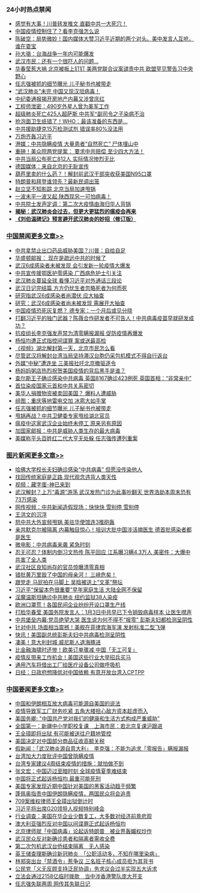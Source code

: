 <div class="catlist">
<h3>24小时热点禁闻</h3>
<ul>
<li><a href="https://github.com/fqnews/bnews/blob/master/cnnews/20200325/1299939.md">感觉有大事！川普转发推文 直戳中共一大死穴！</a></li>
<li><a href="https://github.com/fqnews/bnews/blob/master/cbnews/20200325/1299962.md">中国疫情控制住了？看李克强怎么说</a></li>
<li><a href="https://github.com/fqnews/bnews/blob/master/cbnews/20200325/1299808.md">陈破空：局势微妙！国内媒体大赞习近平近期的两个对头。美中发言人互呛，谁在耍宝 </a></li>
<li><a href="https://github.com/fqnews/bnews/blob/master/ssgc/20200325/1299878.md">孙大骆：台海战争一年内可能爆发</a></li>
<li><a href="https://github.com/fqnews/bnews/blob/master/cbnews/20200325/1300031.md">武汉市民：还有一个很吓人的问题...</a></li>
<li><a href="https://github.com/fqnews/bnews/blob/master/cbnews/20200325/1300093.md">华春莹惹大祸 北京被板上钉钉 美两党联合议案谴责中共 欧盟罕见警告习中央野心</a></li>
<li><a href="https://github.com/fqnews/bnews/blob/master/cbnews/20200325/1300208.md">任志强被抓的细节曝光 儿子秘书也被带走</a></li>
<li><a href="https://github.com/fqnews/bnews/blob/master/cbnews/20200325/1299996.md">“武汉肺炎”未完 中国又现汉坦病毒！</a></li>
<li><a href="https://github.com/fqnews/bnews/blob/master/cbnews/20200325/1300000.md">中纪委通报揭开房地产内幕又涉曾庆红</a></li>
<li><a href="https://github.com/fqnews/bnews/blob/master/cnnews/20200325/1299934.md">工程师泄密：490岁外星人曾为美军工作</a></li>
<li><a href="https://github.com/fqnews/bnews/blob/master/cbnews/20200325/1300154.md">超级肺炎死亡425人超萨斯 中共军^副司令之子染病不治</a></li>
<li><a href="https://github.com/fqnews/bnews/blob/master/funmedia/20200325/1299765.md">抢泡面卫生纸错了！WHO：最该准备的东西是…</a></li>
<li><a href="https://github.com/fqnews/bnews/blob/master/cbnews/20200325/1299999.md">中共援助捷克15万检测试剂 错误率80%没法用</a></li>
<li><a href="https://github.com/fqnews/bnews/blob/master/ssgc/20200325/1300254.md">万炮齐轰习近平</a></li>
<li><a href="https://github.com/fqnews/bnews/blob/master/cbnews/20200325/1300134.md">港媒：中共隐瞒疫情 大量患者“自然死亡” 尸体埋山中</a></li>
<li><a href="https://github.com/fqnews/bnews/blob/master/cnnews/20200325/1300088.md">重磅！美众院两党提案： 要求中共赔偿 至少四大方法！</a></li>
<li><a href="https://github.com/fqnews/bnews/blob/master/cbnews/20200325/1300155.md">中共当局公布死亡812人 实际情况惨烈无比</a></li>
<li><a href="https://github.com/fqnews/bnews/blob/master/cbnews/20200325/1300033.md">德国媒体：来自北京的无耻宣传</a></li>
<li><a href="https://github.com/fqnews/bnews/blob/master/cbnews/20200325/1300117.md">葫芦里卖的什么药？！解封前武汉干部突收获美国N95口罩</a></li>
<li><a href="https://github.com/fqnews/bnews/blob/master/worldnews/usa/20200325/1299955.md">特朗普和拜登谁领先？最新民调出笼</a></li>
<li><a href="https://github.com/fqnews/bnews/blob/master/worldnews/usa/20200325/1300106.md">赵立坚不知影踪 北京当局加速甩锅</a></li>
<li><a href="https://github.com/fqnews/bnews/blob/master/comments/20200325/1299869.md">一波未平一波又起 陕西现另一可怕病毒！</a></li>
<li><a href="https://github.com/fqnews/bnews/blob/master/cbnews/20200325/1300045.md">中共院士发声定调：第二次大疫情由海归华人背锅</a></li>
<li><b><a href="https://github.com/fqnews/bnews/blob/master/comments/20200211/1275071.md" target="_blank">揭秘：武汉肺炎会过去，但更大更猛烈的瘟疫会再来</a></b></li>
<li><b><a href="https://github.com/fqnews/bnews/blob/master/comments/20200207/1272816.md" target="_blank">《刘伯温碑记》预言避开武汉肺炎的妙招（修订版）</a></b></li>
</ul>
</div>

<div class="catlist">
<h3><a href="https://github.com/fqnews/bnews/blob/master/cbnews/" target="_blank">中国禁闻</a><span><a href="https://github.com/fqnews/bnews/blob/master/cbnews/" target="_blank" rel="nofollow">更多文章>></a></span></h3>
<ul>
<li><a href="https://github.com/fqnews/bnews/blob/master/cbnews/20200326/1300484.md" target="_blank">中共拿禁止出口药品威胁美国？川普：自给自足</a></li>
<li><a href="https://github.com/fqnews/bnews/blob/master/cbnews/20200326/1300483.md" target="_blank">华盛顿邮报： 现在是疏远中共的时候了</a></li>
<li><a href="https://github.com/fqnews/bnews/blob/master/cbnews/20200326/1300482.md" target="_blank">武汉6成感染者未被发现 会引发新一轮疫情大爆发</a></li>
<li><a href="https://github.com/fqnews/bnews/blob/master/cbnews/20200326/1300455.md" target="_blank">中共宣传援鄂医护零感染 广西病危护士引关注</a></li>
<li><a href="https://github.com/fqnews/bnews/blob/master/cbnews/20200326/1300408.md" target="_blank">武汉肺炎蔓延全球 看懂习近平对外通话三段论</a></li>
<li><a href="https://github.com/fqnews/bnews/blob/master/cbnews/20200325/1300391.md" target="_blank">武汉日记完结篇 方方仍忧生者忽略死者为何而死</a></li>
<li><a href="https://github.com/fqnews/bnews/blob/master/cbnews/20200325/1300390.md" target="_blank">研究指武汉6成感染者尚潜伏 应大抽查</a></li>
<li><a href="https://github.com/fqnews/bnews/blob/master/cbnews/20200325/1300384.md" target="_blank">研究：武汉6成感染者尚未被发现 需展开大抽查</a></li>
<li><a href="https://github.com/fqnews/bnews/blob/master/cbnews/20200325/1300383.md" target="_blank">中国疫情恐死灰复燃？ 德专家：一个月后或见分晓</a></li>
<li><a href="https://github.com/fqnews/bnews/blob/master/cbnews/20200325/1300340.md" target="_blank">打翻习近平的独门武器？陈薇合作研发者不可告人！中共病毒疫苗早就研发成功？</a></li>
<li><a href="https://github.com/fqnews/bnews/blob/master/cbnews/20200325/1300338.md" target="_blank">抗疫组长李克强发声禁为清零瞒报漏报 促防疫情再爆发</a></li>
<li><a href="https://github.com/fqnews/bnews/blob/master/cbnews/20200325/1300337.md" target="_blank">杨恒均遭正式指控间谍罪 案或送最高检</a></li>
<li><a href="https://github.com/fqnews/bnews/blob/master/cbnews/20200325/1300336.md" target="_blank">《视频》湖北解封第一天，北京市民怎么看</a></li>
<li><a href="https://github.com/fqnews/bnews/blob/master/cbnews/20200325/1300335.md" target="_blank">尽管武汉将解封台湾当局坚持滞汉台胞仍采包机模式不得自行返台</a></li>
<li><a href="https://github.com/fqnews/bnews/blob/master/cbnews/20200325/1300253.md" target="_blank">外媒“中秘”遭连坐 三美报社吁北京撤驱逐令</a></li>
<li><a href="https://github.com/fqnews/bnews/blob/master/cbnews/20200325/1300217.md" target="_blank">杨妈妈粥店热烈祝贺美国疫情的背后黑手是谁？</a></li>
<li><a href="https://github.com/fqnews/bnews/blob/master/cbnews/20200325/1300212.md" target="_blank">查尔斯王子确诊感染中共病毒 英国8167确诊423例死 英国首相：“非常亲中”</a></li>
<li><a href="https://github.com/fqnews/bnews/blob/master/cbnews/20200325/1300211.md" target="_blank">首位染疫国家元首和中共关系密切</a></li>
<li><a href="https://github.com/fqnews/bnews/blob/master/cbnews/20200325/1300210.md" target="_blank">美华人捐赠物资被卖回美国？ 爆料人遭威胁</a></li>
<li><a href="https://github.com/fqnews/bnews/blob/master/cbnews/20200325/1300209.md" target="_blank">组图：重庆等地雷电交加 冰雹大如手掌</a></li>
<li><a href="https://github.com/fqnews/bnews/blob/master/cbnews/20200325/1300208.md" target="_blank">任志强被抓的细节曝光 儿子秘书也被带走</a></li>
<li><a href="https://github.com/fqnews/bnews/blob/master/cbnews/20200325/1300207.md" target="_blank">甩锅再战？中共卫健委专家甩给湖北官员</a></li>
<li><a href="https://github.com/fqnews/bnews/blob/master/cbnews/20200325/1300206.md" target="_blank">瘟疫中这家武汉企业始终未停工 原来另有原因</a></li>
<li><a href="https://github.com/fqnews/bnews/blob/master/cbnews/20200325/1300200.md" target="_blank">加国家邮报：中共是威胁人类生存的最大病毒</a></li>
<li><a href="https://github.com/fqnews/bnews/blob/master/cbnews/20200325/1300205.md" target="_blank">美媒称平头百姓红二代大亨无处躲 任志强传遭列重案</a></li>

</ul>
</div>
<div class="catlist">
<h3><a href="https://github.com/fqnews/bnews/blob/master/topimagenews/" target="_blank">图片新闻</a><span><a href="https://github.com/fqnews/bnews/blob/master/topimagenews/" target="_blank" rel="nofollow">更多文章>></a></span></h3>
<ul>
<li><a href="https://github.com/fqnews/bnews/blob/master/comments/20200325/1300161.md" target="_blank">哈佛大学校长夫妇确诊感染“中共病毒” 但愿没传染他人</a></li>
<li><a href="https://github.com/fqnews/bnews/blob/master/comments/20200325/1300159.md" target="_blank">找回传统家庭是正路  现代观念违背人类天性</a></li>
<li><a href="https://github.com/fqnews/bnews/blob/master/comments/20200325/1299854.md" target="_blank">视频：藏字蛋-神已来到</a></li>
<li><a href="https://github.com/fqnews/bnews/blob/master/topimagenews/20200324/1299418.md" target="_blank">武汉解封？上万“毒源”游荡 武汉发热门诊为此事吵翻天 世界浩劫本周末恐有73万感染</a></li>
<li><a href="https://github.com/fqnews/bnews/blob/master/topimagenews/20200324/1299417.md" target="_blank">网传视频：中共新闻造假现场：快快快 雪别停 雪别停</a></li>
<li><a href="https://github.com/fqnews/bnews/blob/master/topimagenews/20200324/1299393.md" target="_blank">王洪文的沉浮</a></li>
<li><a href="https://github.com/fqnews/bnews/blob/master/topimagenews/20200324/1299011.md" target="_blank">怒中共大外宣频甩锅 美驻华使馆连3推砲轰</a></li>
<li><a href="https://github.com/fqnews/bnews/blob/master/topimagenews/20200323/1298960.md" target="_blank">亲共默克尔被隔离 内幕触目惊心！培训大批中国涉活摘医生 德首批感染者都是医生</a></li>
<li><a href="https://github.com/fqnews/bnews/blob/master/comments/20200323/1298854.md" target="_blank">微电影：中共病毒来袭 紧急时刻</a></li>
<li><a href="https://github.com/fqnews/bnews/blob/master/topimagenews/20200323/1298806.md" target="_blank">忍无可忍？体制内倒习文热传 陈平回应 江系曝习瞒4.3万人 美密件：大爆中共害了全人类</a></li>
<li><a href="https://github.com/fqnews/bnews/blob/master/topimagenews/20200323/1298798.md" target="_blank">武汉社区良知尚存的官员惊曝清零真相</a></li>
<li><a href="https://github.com/fqnews/bnews/blob/master/topimagenews/20200323/1298774.md" target="_blank">错批黄万里毁了中国的母亲河！ 三峡危矣！</a></li>
<li><a href="https://github.com/fqnews/bnews/blob/master/topimagenews/20200323/1298757.md" target="_blank">跟党走 马屁拍在马脚上 吴晗被送上“文革”祭坛</a></li>
<li><a href="https://github.com/fqnews/bnews/blob/master/topimagenews/20200323/1298686.md" target="_blank">习近平“保留本色很重要”早年家庭生活 大陆全网不保留</a></li>
<li><a href="https://github.com/fqnews/bnews/blob/master/topimagenews/20200323/1298657.md" target="_blank">淫魔温斯坦确诊中共肺炎 纽约监狱38人染疫</a></li>
<li><a href="https://github.com/fqnews/bnews/blob/master/topimagenews/20200322/1298400.md" target="_blank">欧洲口罩荒！各国民间企业纷纷开设口罩生产线</a></li>
<li><a href="https://github.com/fqnews/bnews/blob/master/topimagenews/20200322/1298376.md" target="_blank">打脸华春莹 美国务院发言人：1月3日中共早已下令销毁病毒样本 让医生噤声</a></li>
<li><a href="https://github.com/fqnews/bnews/blob/master/topimagenews/20200322/1298247.md" target="_blank">中共堡垒内幕:党员绝望大哭 医生说为何不得不“报零” 彭斯夫妇都检测呈阴性</a></li>
<li><a href="https://github.com/fqnews/bnews/blob/master/topimagenews/20200322/1298236.md" target="_blank">针对中共 场面相当震撼！美舰在菲律宾海军演 发射标准二型飞弹</a></li>
<li><a href="https://github.com/fqnews/bnews/blob/master/topimagenews/20200322/1298145.md" target="_blank">快讯！美国副总统彭斯夫妇中共病毒检测呈阴性</a></li>
<li><a href="https://github.com/fqnews/bnews/blob/master/topimagenews/20200322/1298052.md" target="_blank">凄美！意大利封城 威尼斯人退海豚进</a></li>
<li><a href="https://github.com/fqnews/bnews/blob/master/topimagenews/20200322/1298011.md" target="_blank">比金融海啸时还惨！欧美订单骤减 中国「无工可复」</a></li>
<li><a href="https://github.com/fqnews/bnews/blob/master/topimagenews/20200322/1297908.md" target="_blank">疫情反带来工作机会！美国这些行业大举招兵买马</a></li>
<li><a href="https://github.com/fqnews/bnews/blob/master/topimagenews/20200321/1297882.md" target="_blank">通用汽车将借出工厂给医疗设备公司做呼吸机</a></li>
<li><a href="https://github.com/fqnews/bnews/blob/master/topimagenews/20200321/1297881.md" target="_blank">日经：日政府想降低对中国依赖 有意开放台湾入CPTPP</a></li>

</ul>
</div>
<div class="catlist">
<h3><a href="https://github.com/fqnews/bnews/blob/master/headline/" target="_blank">中国要闻</a><span><a href="https://github.com/fqnews/bnews/blob/master/headline/" target="_blank" rel="nofollow">更多文章>></a></span></h3>
<ul>
<li><a href="https://github.com/fqnews/bnews/blob/master/headline/20200326/1300466.md" target="_blank">中国和伊朗相互放大病毒可能源自美国的说法</a></li>
<li><a href="https://github.com/fqnews/bnews/blob/master/headline/20200326/1300465.md" target="_blank">疫情导致军工厂财务吃紧 五角大楼担心敌方资本趁虚而入</a></li>
<li><a href="https://github.com/fqnews/bnews/blob/master/headline/20200326/1300463.md" target="_blank">美国务卿: &quot;中国共产党对我们的健康和生活方式构成严重威胁&quot;</a></li>
<li><a href="https://github.com/fqnews/bnews/blob/master/headline/20200326/1300432.md" target="_blank">全国第一：新疆中小学职校复课　上海市民：若北京复课沪跟进</a></li>
<li><a href="https://github.com/fqnews/bnews/blob/master/headline/20200326/1300430.md" target="_blank">王全璋即将出狱 有可能被送往户籍地管控</a></li>
<li><a href="https://github.com/fqnews/bnews/blob/master/headline/20200326/1300429.md" target="_blank">美国决定对中国部分商品征收高额关税</a></li>
<li><a href="https://github.com/fqnews/bnews/blob/master/headline/20200326/1300421.md" target="_blank">假新闻：「武汉肺炎源自意大利」　李克强：不能为追求「零报告」瞒报漏报</a></li>
<li><a href="https://github.com/fqnews/bnews/blob/master/headline/20200326/1300399.md" target="_blank">台湾加大力度批评中国曾隐瞒疫情</a></li>
<li><a href="https://github.com/fqnews/bnews/blob/master/headline/20200326/1300398.md" target="_blank">台湾专家建议4周结束疫情的措施：就怕做不到</a></li>
<li><a href="https://github.com/fqnews/bnews/blob/master/headline/20200326/1300397.md" target="_blank">张文宏：中国迈过至暗时刻 全球疫情夏季难结束</a></li>
<li><a href="https://github.com/fqnews/bnews/blob/master/headline/20200326/1300396.md" target="_blank">中国将正式起诉杨恒均 最重可能死刑</a></li>
<li><a href="https://github.com/fqnews/bnews/blob/master/headline/20200325/1300371.md" target="_blank">美国专家发现近期中国针对美国的黑客活动趋于频繁</a></li>
<li><a href="https://github.com/fqnews/bnews/blob/master/headline/20200325/1300370.md" target="_blank">蓬佩奥指责中国伊朗隐瞒疫情，两国民众将会追责</a></li>
<li><a href="https://github.com/fqnews/bnews/blob/master/headline/20200325/1300369.md" target="_blank">709案维权律师王全璋出狱倒计时</a></li>
<li><a href="https://github.com/fqnews/bnews/blob/master/headline/20200325/1300368.md" target="_blank">习近平将出席G20领导人视频特别峰会</a></li>
<li><a href="https://github.com/fqnews/bnews/blob/master/headline/20200325/1300367.md" target="_blank">行业调查：美国在华企业少数复工，大多数对经济前景悲观</a></li>
<li><a href="https://github.com/fqnews/bnews/blob/master/headline/20200325/1300366.md" target="_blank">澳大利亚强烈反对中国以间谍罪正式起诉杨恒均</a></li>
<li><a href="https://github.com/fqnews/bnews/blob/master/headline/20200325/1300363.md" target="_blank">北京律师就「中国病毒」论起诉特朗普　被业界轰媚权炒作</a></li>
<li><a href="https://github.com/fqnews/bnews/blob/master/headline/20200325/1300362.md" target="_blank">武汉民众反对新确诊患者和隔离者需收全费</a></li>
<li><a href="https://github.com/fqnews/bnews/blob/master/headline/20200325/1300361.md" target="_blank">第二次包机武汉台侨结束隔离　无人感染</a></li>
<li><a href="https://github.com/fqnews/bnews/blob/master/headline/20200325/1300360.md" target="_blank">英王储查理斯确诊新冠肺炎　「公职活动多，不知在哪里染病」</a></li>
<li><a href="https://github.com/fqnews/bnews/blob/master/headline/20200325/1300359.md" target="_blank">林郑突出台「禁酒令」惹争议     三名班子核心成员拒为其背书</a></li>
<li><a href="https://github.com/fqnews/bnews/blob/master/headline/20200325/1300358.md" target="_blank">公民党「义无反顾支持泛民协调」务求议会过半实现五大诉求</a></li>
<li><a href="https://github.com/fqnews/bnews/blob/master/headline/20200325/1300357.md" target="_blank">立法会通过2158亿临时拨款　当中涉香港警队庞大开支</a></li>
<li><a href="https://github.com/fqnews/bnews/blob/master/headline/20200325/1300356.md" target="_blank">任志强失联两周 网传其失联日记</a></li>

</ul>
</div>